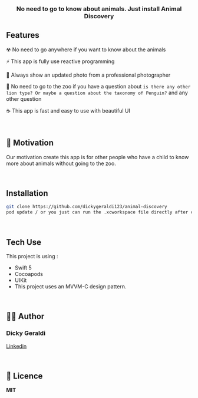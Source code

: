 <h3 align='center'> No need to go to know about animals. Just install Animal Discovery </h3>

## Features

☢ No need to go anywhere if you want to know about the animals

⚡ This app is fully use reactive programming

🌿 Always show an updated photo from a professional photographer

🧬 No need to go to the zoo if you have a question about `is there any other lion type? Or maybe a question about the taxonomy of Penguin?` and any other question

☕ This app is fast and easy to use with beautiful UI

<br/>

## 🌻 Motivation

Our motivation create this app is for other people who have a child to know more about animals without going to the zoo. 

<br/>


## Installation
```bash
git clone https://github.com/dickygeraldi123/animal-discovery
pod update / or you just can run the .xcworkspace file directly after cloning the project
```
<br/>

## Tech Use
This project is using :
- Swift 5
- Cocoapods
- UIKit
- This project uses an MVVM-C design pattern.

<br/>

## 👨‍💻 Author

### Dicky Geraldi

[Linkedin](https://www.linkedin.com/in/dickygeraldi/)

<br/>


## 🍁 Licence

**MIT**
